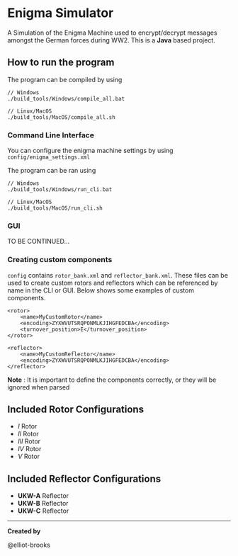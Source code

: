 # Enigma Simulator
A Simulation of the Enigma Machine used to encrypt/decrypt messages amongst the German forces during WW2. This is a **Java** based project.

## How to run the program
The program can be compiled by using
```
// Windows
./build_tools/Windows/compile_all.bat

// Linux/MacOS
./build_tools/MacOS/compile_all.sh
```
### Command Line Interface
You can configure the enigma machine settings by using `config/enigma_settings.xml`

The program can be ran using 
```
// Windows
./build_tools/Windows/run_cli.bat

// Linux/MacOS
./build_tools/MacOS/run_cli.sh
```
### GUI
TO BE CONTINUED...

### Creating custom components
`config` contains `rotor_bank.xml` and `reflector_bank.xml`. These files can be used to create custom rotors and reflectors which can be referenced by name in the CLI or GUI. Below shows some examples of custom components.

```
<rotor>
    <name>MyCustomRotor</name>
    <encoding>ZYXWVUTSRQPONMLKJIHGFEDCBA</encoding>
    <turnover_position>E</turnover_position>
</rotor>
```
```
<reflector>
    <name>MyCustomReflector</name>
    <encoding>ZYXWVUTSRQPONMLKJIHGFEDCBA</encoding>
</reflector>
```
**Note** : It is important to define the components correctly, or they will be ignored when parsed

## Included Rotor Configurations
- $I$ Rotor
- $II$ Rotor
- $III$ Rotor
- $IV$ Rotor
- $V$ Rotor

## Included Reflector Configurations
- **UKW-A** Reflector
- **UKW-B** Reflector
- **UKW-C** Reflector
---
**Created by**

@elliot-brooks
